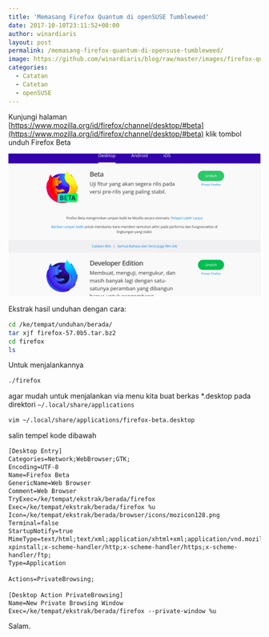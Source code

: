 ```yaml
---
title: 'Memasang Firefox Quantum di openSUSE Tumbleweed'
date: 2017-10-10T23:11:52+00:00
author: winardiaris
layout: post
permalink: /memasang-firefox-quantum-di-opensuse-tumbleweed/
image: https://github.com/winardiaris/blog/raw/master/images/firefox-quantum-web.png
categories:
  - Catatan
  - Catetan
  - openSUSE
---
```


Kunjungi halaman [https://www.mozilla.org/id/firefox/channel/desktop/#beta](https://www.mozilla.org/id/firefox/channel/desktop/#beta) klik tombol unduh Firefox Beta

![Unduh](images/firefox-beta-download.png "Unduh")

Ekstrak hasil unduhan dengan cara:
```bash
cd /ke/tempat/unduhan/berada/
tar xjf firefox-57.0b5.tar.bz2
cd firefox 
ls
```

Untuk menjalankannya
```bash
./firefox
```


agar mudah untuk menjalankan via menu kita buat berkas *.desktop pada direktori `~/.local/share/applications` 

```bash
vim ~/.local/share/applications/firefox-beta.desktop

```
salin tempel kode dibawah
```
[Desktop Entry]
Categories=Network;WebBrowser;GTK;
Encoding=UTF-8
Name=Firefox Beta
GenericName=Web Browser
Comment=Web Browser
TryExec=/ke/tempat/ekstrak/berada/firefox
Exec=/ke/tempat/ekstrak/berada/firefox %u
Icon=/ke/tempat/ekstrak/berada/browser/icons/mozicon128.png
Terminal=false
StartupNotify=true
MimeType=text/html;text/xml;application/xhtml+xml;application/vnd.mozilla.xul+xml;text/mml;application/x-xpinstall;x-scheme-handler/http;x-scheme-handler/https;x-scheme-handler/ftp;
Type=Application

Actions=PrivateBrowsing;

[Desktop Action PrivateBrowsing]
Name=New Private Browsing Window
Exec=/ke/tempat/ekstrak/berada/firefox --private-window %u

```



Salam.